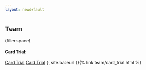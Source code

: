```yaml
---
layout: newdefault
---
```

## Team


(filler space)


#### Card Trial:

<a href="team/card_trial.html">Card Trial</a>
<a href="card_trial.html">Card Trial</a>
{{ site.baseurl }}{% link team/card_trial.html %}


